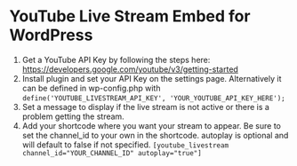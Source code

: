 # YouTube Live Stream Embed for WordPress

1. Get a YouTube API Key by following the steps here: https://developers.google.com/youtube/v3/getting-started
2. Install plugin and set your API Key on the settings page. Alternatively it can be defined in wp-config.php with `define('YOUTUBE_LIVESTREAM_API_KEY', 'YOUR_YOUTUBE_API_KEY_HERE');`
3. Set a message to display if the live stream is not active or there is a problem getting the stream.
4. Add your shortcode where you want your stream to appear. Be sure to set the channel_id to your own in the shortcode. autoplay is optional and will default to false if not specified. `[youtube_livestream channel_id="YOUR_CHANNEL_ID" autoplay="true"]`
